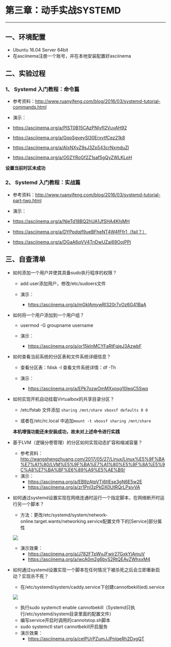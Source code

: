 # 第三章：动手实战SYSTEMD

----------


## 一、环境配置

* Ubuntu 16.04 Server 64bit
* 在asciinema注册一个账号，并在本地安装配置好asciinema

## 二、实验过程

### 1、 Systemd 入门教程：命令篇

* 参考资料：http://www.ruanyifeng.com/blog/2016/03/systemd-tutorial-commands.html

* 演示：
* https://asciinema.org/a/PlST0B15CAzPNIyfI2VuvAH92
* https://asciinema.org/a/GqpSgveySl30ErxytfCez21k8
* https://asciinema.org/a/AIxNXvZ9sJ3Zp543crNxmduZl
* https://asciinema.org/a/O0ZYRoGf2Z1saf5gQyZWLKLpH

**设置当前时区未成功**

### 2、 Systemd 入门教程：实战篇

* 参考资料：http://www.ruanyifeng.com/blog/2016/03/systemd-tutorial-part-two.html

* 演示：
* https://asciinema.org/a/NjeTd18BQ2hUA1JfSHA4KhjMH
* https://asciinema.org/a/DYPpdqjf9ueBFheNT4W4fFfr1（fail？）
* https://asciinema.org/a/DGaA6qVV4TnDwUZai69OojPPj


## 三、自查清单

* 如何添加一个用户并使其具备sudo执行程序的权限？


	* add user添加用户，修改/etc/sudoers文件

	* 演示：	
		* https://asciinema.org/a/mGklAmywRI320r7vOz6G41BaA

* 如何将一个用户添加到一个用户组？


	* usermod -G groupname username


	* 演示：
		* https://asciinema.org/a/or15klnMCYFaRtFqjeJ3AzwbF


* 如何查看当前系统的分区表和文件系统详细信息？

	* 查看分区表：fdisk -l  查看文件系统详情：df -Th

	* 演示：
		* https://asciinema.org/a/EPk7ozwOmMXxpsg10leqC5Swq


* 如何实现开机自动挂载Virtualbox的共享目录分区？


	*  /etc/fstab 文件添加 `sharing /mnt/share vboxsf defaults 0 0`

	*  或者在/etc/rc.local 中追加`mount -t vboxsf sharing /mnt/share`
	
	**本机增强功能还未安装成功，故未对上述命令进行实践**

* 基于LVM（逻辑分卷管理）的分区如何实现动态扩容和缩减容量？


	* 参考资料：http://wangshengzhuang.com/2017/05/27/Linux/Linux%E5%9F%BA%E7%A1%80/LVM%E5%9F%BA%E7%A1%80%E5%8F%8A%E5%9C%A8%E7%BA%BF%E6%89%A9%E5%AE%B9/
	* 演示：
		* https://asciinema.org/a/EB9zAtpVTi6tIEse3gN6E5w2E
		* https://asciinema.org/a/zr1Pnl3zPkDX0UtRQrLPsiyVA


* 如何通过systemd设置实现在网络连通时运行一个指定脚本，在网络断开时运行另一个脚本？

	* 方法：更改/etc/systemd/system/network-online.target.wants/networking.service配置文件下的[Service]部分属性

	![](https://i.imgur.com/2vqmhlT.jpg)

	* 演示效果：
		* https://asciinema.org/a/J782FTpWvJFwjr27GxkYjAmuV
		* https://asciinema.org/a/wcA0m2g6byS2RtQEAvZWhxxM4
	

	
* 如何通过systemd设置实现一个脚本在任何情况下被杀死之后会立即重新启动？实现杀不死？


	* 在/etc/systemd/system/caddy.service下创建cannotbekill(ed).service

	![](https://i.imgur.com/1OOMinC.jpg)

	* 执行sudo systemctl enable cannotbekill（Systemd只执行/etc/systemd/system目录里面的配置文件）
	* 编写service开启时调用的cannotstop.sh脚本
	* sudo systemctl start cannotbekill开启服务
	* 演示效果：
		* https://asciinema.org/a/celPUrPZumJJPnlqeRh2DxgQT
